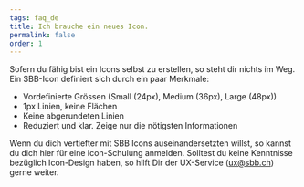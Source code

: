 ```yaml
---
tags: faq_de
title: Ich brauche ein neues Icon.
permalink: false
order: 1
---
```


Sofern du fähig bist ein Icons selbst zu erstellen, so steht dir nichts im Weg. Ein SBB-Icon definiert sich durch ein paar Merkmale:
* Vordefinierte Grössen (Small (24px), Medium (36px), Large (48px))
* 1px Linien, keine Flächen
* Keine abgerundeten Linien
* Reduziert und klar. Zeige nur die nötigsten Informationen

Wenn du dich vertiefter mit SBB Icons auseinandersetzten willst, so kannst du dich <sbb-link variant="inline" target="_blank" href="https://confluence.sbb.ch/display/DSRVUX/Interesse+an+SBB+Icon+Schulung">hier</sbb-link> für eine Icon-Schulung anmelden.
Solltest du keine Kenntnisse bezüglich Icon-Design haben, so hilft Dir der UX-Service (<sbb-link variant="inline" href="mailto:ux@sbb.ch">ux@sbb.ch</sbb-link>) gerne weiter.